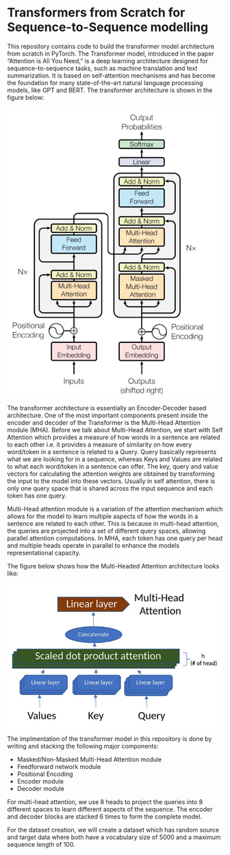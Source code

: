 # Transformers from Scratch for Sequence-to-Sequence modelling

This repository contains code to build the transformer model architecture from scratch in PyTorch. The Transformer model, introduced in the paper “Attention is All You Need,” is a deep learning architecture designed for sequence-to-sequence tasks, such as machine translation and text summarization. It is based on self-attention mechanisms and has become the foundation for many state-of-the-art natural language processing models, like GPT and BERT. The transformer architecture is shown in the figure below:

![Transformer Model Architecture](https://github.com/rohitmurali8/Transformers_from_Scratch/blob/master/Transformer.png)

The transformer architecture is essentially an Encoder-Decoder based architecture. One of the most important components present inside the encoder and decoder of the Transformer is the Multi-Head Attention module (MHA). Before we talk about Multi-Head Attention, we start with Self Attention which provides a measure of how words in a sentence are related to each other i.e. it provides a measure of similarity on how every word/token in a sentence is related to a Query. Query basically represents what we are looking for in a sequence, whereas Keys and Values are related to what each word/token in a sentence can offer. The key, query and value vectors for calculating the attention weights are obtained by transforming the input to the model into these vectors. Usually in self attention, there is only one query space that is shared across the input sequence and each token has one query.

Multi-Head attention module is a variation of the attention mechanism which allows for the model to learn multiple aspects of how the words in a sentence are related to each other. This is because in multi-head attention, the queries are projected into a set of different query spaces, allowing parallel attention computations. In MHA, each token has one query per head and multiple heads operate in parallel to enhance the models representational capacity.

The figure below shows how the Multi-Headed Attention architecture looks like:

![Multi-Headed Attention Architecture](https://github.com/rohitmurali8/Transformers_from_Scratch/blob/master/MHA.png)

The implmentation of the transformer model in this repository is done by writing and stacking the following major components:
- Masked/Non-Masked Multi-Head Attention module 
- Feedforward network module
- Positional Encoding
- Encoder module
- Decoder module

For multi-head attention, we use 8 heads to project the queries into 8 different spaces to learn different aspects of the sequence. The encoder and decoder blocks are stacked 6 times to form the complete model. 

For the dataset creation, we will create a dataset which has random source and target data where both have a vocabulary size of 5000 and a maximum sequence length of 100.  
